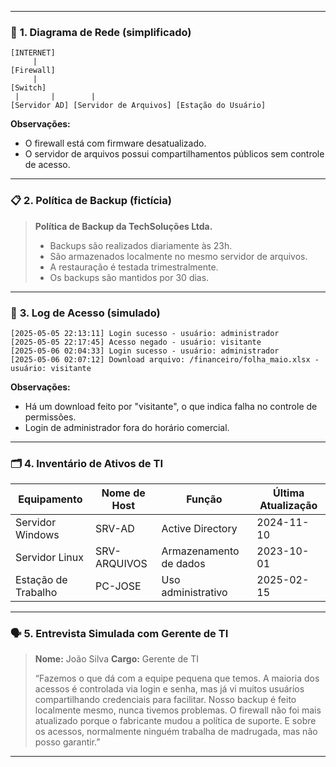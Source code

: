 
---

### 📄 **1. Diagrama de Rede (simplificado)**

```
[INTERNET]
     |
[Firewall]
     |
[Switch]
 |       |        |
[Servidor AD] [Servidor de Arquivos] [Estação do Usuário]
```

**Observações:**

* O firewall está com firmware desatualizado.
* O servidor de arquivos possui compartilhamentos públicos sem controle de acesso.

---

### 📋 **2. Política de Backup (fictícia)**

> **Política de Backup da TechSoluções Ltda.**
>
> * Backups são realizados diariamente às 23h.
> * São armazenados localmente no mesmo servidor de arquivos.
> * A restauração é testada trimestralmente.
> * Os backups são mantidos por 30 dias.

---

### 📃 **3. Log de Acesso (simulado)**

```
[2025-05-05 22:13:11] Login sucesso - usuário: administrador
[2025-05-05 22:17:45] Acesso negado - usuário: visitante
[2025-05-06 02:04:33] Login sucesso - usuário: administrador
[2025-05-06 02:07:12] Download arquivo: /financeiro/folha_maio.xlsx - usuário: visitante
```

**Observações:**

* Há um download feito por "visitante", o que indica falha no controle de permissões.
* Login de administrador fora do horário comercial.

---

### 🗂️ **4. Inventário de Ativos de TI**

| Equipamento         | Nome de Host | Função                 | Última Atualização |
| ------------------- | ------------ | ---------------------- | ------------------ |
| Servidor Windows    | SRV-AD       | Active Directory       | 2024-11-10         |
| Servidor Linux      | SRV-ARQUIVOS | Armazenamento de dados | 2023-10-01         |
| Estação de Trabalho | PC-JOSE      | Uso administrativo     | 2025-02-15         |

---

### 🗣️ **5. Entrevista Simulada com Gerente de TI**

> **Nome:** João Silva
> **Cargo:** Gerente de TI
>
> “Fazemos o que dá com a equipe pequena que temos. A maioria dos acessos é controlada via login e senha, mas já vi muitos usuários compartilhando credenciais para facilitar. Nosso backup é feito localmente mesmo, nunca tivemos problemas. O firewall não foi mais atualizado porque o fabricante mudou a política de suporte. E sobre os acessos, normalmente ninguém trabalha de madrugada, mas não posso garantir.”

---
